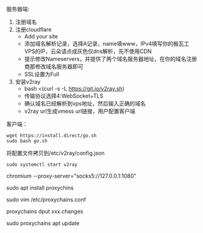 服务器端:
1. 注册域名
2. 注册cloudflare
	* Add your site
	* 添加域名解析记录，选择A记录，name填www，IPv4填写你的搬瓦工VPS的IP，云朵请点成灰色仅dns解析，先不使用CDN
	* 提示修改Nameservers，并提供了两个域名服务器地址，在你的域名注册商那修改域名服务器即可
	* SSL设置为Full
3. 安装v2ray
	* bash <(curl -s -L https://git.io/v2ray.sh)
	* 传输协议选择4:WebSocket+TLS
	* 确认域名已经解析到vps地址，然后输入正确的域名
	* v2ray url生成vmess url链接，用户配置客户端

客户端：
```shell
wget https://install.direct/go.sh
sudo bash go.sh
```

将配置文件拷贝到/etc/v2ray/config.json

```shell
sudo systemctl start v2ray
```



chromium --proxy-server="socks5://127.0.0.1:1080"



sudo apt install proxychins

sudo vim /etc/proxychains.conf

proxychains dput xxx.changes

sudo proxychains apt update
